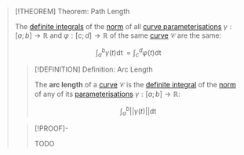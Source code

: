>[!THEOREM] Theorem: Path Length
>
>The [definite integrals](../../../../Analysis/Real%20Analysis/Integration/Definite%20Integrals/Definite%20Integral.md) of the [norm](../../../../Algebra/Linear%20Algebra/Vector%20Spaces/Inner%20Product%20Spaces/Canonical%20Norm.md) of all [curve parameterisations](../../../../Analysis/Vector%20Analysis/Curve%20Parameterisations/Curve%20Parameterisation.md) $\gamma: [a;b] \to \mathbb{R}$ and $\varphi: [c;d] \to \mathbb{R}$ of the same [curve](../Curve.md) $\mathcal{C}$ are the same:
>
>$$\int_a^b \gamma (t) \mathop{\mathrm{d}t} = \int_c^d \varphi (t) \mathop{\mathrm{d}t}$$
>
>>[!DEFINITION] Definition: Arc Length
>>
>>The **arc length** of a [curve](../Curve.md) $\mathcal{C}$ is the [definite integral](../../../../Analysis/Real%20Analysis/Integration/Definite%20Integrals/Definite%20Integral.md) of the [norm](../../../../Algebra/Linear%20Algebra/Vector%20Spaces/Inner%20Product%20Spaces/Canonical%20Norm.md) of any of its [parameterisations](../../../../Analysis/Vector%20Analysis/Curve%20Parameterisations/Curve%20Parameterisation.md) $\gamma: [a;b] \to \mathbb{R}$:
>>
>>$$\int_a^b ||\gamma (t)|| \mathop{\mathrm{d}t}$$
>>
>
>>[!PROOF]-
>>
>>TODO
>>
>